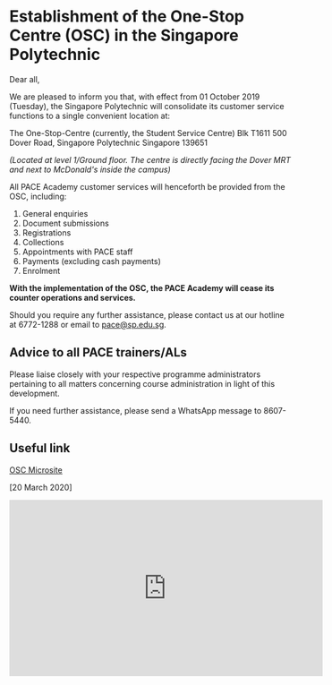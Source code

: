 # Establishment of the One-Stop Centre (OSC) in the Singapore Polytechnic

Dear all,

We are pleased to inform you that, with effect from 01 October 2019 (Tuesday), the Singapore Polytechnic will consolidate its customer service functions to a single convenient location at:

The One-Stop-Centre (currently, the Student Service Centre)
Blk T1611 
500 Dover Road, Singapore Polytechnic
Singapore 139651

_(Located at level 1/Ground floor. The centre is directly facing the Dover MRT and next to McDonald's inside the campus)_
 
All PACE Academy customer services will henceforth be provided from the OSC, including:

1. General enquiries
2. Document submissions
3. Registrations
4. Collections
5. Appointments with PACE staff
6. Payments (excluding cash payments)
7. Enrolment

**With the implementation of the OSC, the PACE Academy will cease its counter operations and services.**

Should you require any further assistance, please contact us at our hotline at 6772-1288 or email to pace@sp.edu.sg. 


## Advice to all PACE trainers/ALs

Please liaise closely with your respective programme administrators pertaining to all matters concerning course administration in light of this development.

If you need further assistance, please send a WhatsApp message to 8607-5440.


## Useful link

[OSC Microsite](https://www.sp.edu.sg/sp/student-services/osc-overview/about-osc)


[20 March 2020]



<div class="opendoc-video">
<iframe width="560" height="315" src="https://www.youtube.com/embed/yFYrg3plopg" frameborder="0" allow="autoplay; encrypted-media" allowfullscreen></iframe>
</div>
 
 
